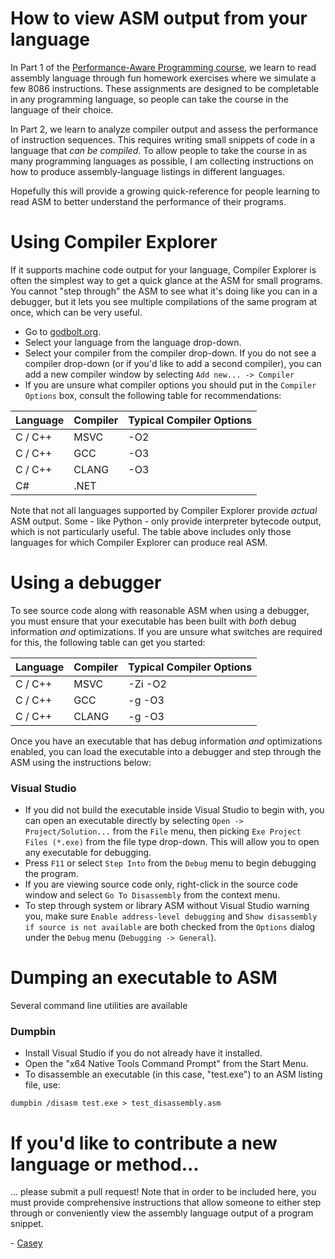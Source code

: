 # How to view ASM output from your language

In Part 1 of the [Performance-Aware Programming course](https://www.computerenhance.com/p/table-of-contents), we learn to read assembly language through fun homework exercises where we simulate a few 8086 instructions. These assignments are designed to be completable in any programming language, so people can take the course in the language of their choice.

In Part 2, we learn to analyze compiler output and assess the performance of instruction sequences. This requires writing small snippets of code in a language that _can be compiled_. To allow people to take the course in as many programming languages as possible, I am collecting instructions on how to produce assembly-language listings in different languages.

Hopefully this will provide a growing quick-reference for people learning to read ASM to better understand the performance of their programs.

# Using Compiler Explorer

If it supports machine code output for your language, Compiler Explorer is often the simplest way to get a quick glance at the ASM for small programs. You cannot "step through" the ASM to see what it's doing like you can in a debugger, but it lets you see multiple compilations of the same program at once, which can be very useful.

* Go to [godbolt.org](godbolt.org).
* Select your language from the language drop-down.
* Select your compiler from the compiler drop-down. If you do not see a compiler drop-down (or if you'd like to add a second compiler), you can add a new compiler window by selecting `Add new... -> Compiler`
* If you are unsure what compiler options you should put in the `Compiler Options` box, consult the following table for recommendations:

| Language  | Compiler  | Typical Compiler Options |
| --------- | --------- | ------------------------ |
| C / C++   | MSVC      | -O2 |
| C / C++   | GCC       | -O3 |
| C / C++   | CLANG     | -O3 |
| C#        | .NET      | |

Note that not all languages supported by Compiler Explorer provide _actual_ ASM output. Some - like Python - only provide interpreter bytecode output, which is not particularly useful. The table above includes only those languages for which Compiler Explorer can produce real ASM.

# Using a debugger

To see source code along with reasonable ASM when using a debugger, you must ensure that your executable has been built with _both_ debug information _and_ optimizations. If you are unsure what switches are required for this, the following table can get you started:

| Language  | Compiler  | Typical Compiler Options |
| --------- | --------- | ------------------------ |
| C / C++   | MSVC      | -Zi -O2 |
| C / C++   | GCC       | -g -O3 |
| C / C++   | CLANG     | -g -O3 |

Once you have an executable that has debug information _and_ optimizations enabled, you can load the executable into a debugger and step through the ASM using the instructions below:

### Visual Studio

* If you did not build the executable inside Visual Studio to begin with, you can open an executable directly by selecting `Open -> Project/Solution...` from the `File` menu, then picking `Exe Project Files (*.exe)` from the file type drop-down. This will allow you to open any executable for debugging.
* Press `F11` or select `Step Into` from the `Debug` menu to begin debugging the program.
* If you are viewing source code only, right-click in the source code window and select `Go To Disassembly` from the context menu.
* To step through system or library ASM without Visual Studio warning you, make sure `Enable address-level debugging` and `Show disassembly if source is not available` are both checked from the `Options` dialog under the `Debug` menu (`Debugging -> General`).

# Dumping an executable to ASM

Several command line utilities are available 

### Dumpbin

* Install Visual Studio if you do not already have it installed.
* Open the "x64 Native Tools Command Prompt" from the Start Menu.
* To disassemble an executable (in this case, "test.exe") to an ASM listing file, use:
```
dumpbin /disasm test.exe > test_disassembly.asm
```

# If you'd like to contribute a new language or method...

... please submit a pull request! Note that in order to be included here, you must provide comprehensive instructions that allow someone to either step through or conveniently view the assembly language output of a program snippet.

\- [Casey](https://substack.com/profile/11696674-casey-muratori)
